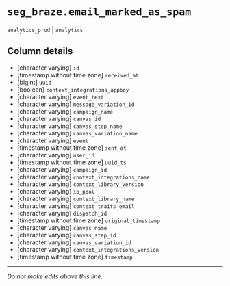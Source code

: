 # `seg_braze.email_marked_as_spam`
`analytics_prod` | `analytics`

## Column details
* [character varying] `id`
* [timestamp without time zone] `received_at`
* [bigint]    `uuid`
* [boolean]   `context_integrations_appboy`
* [character varying] `event_text`
* [character varying] `message_variation_id`
* [character varying] `campaign_name`
* [character varying] `canvas_id`
* [character varying] `canvas_step_name`
* [character varying] `canvas_variation_name`
* [character varying] `event`
* [timestamp without time zone] `sent_at`
* [character varying] `user_id`
* [timestamp without time zone] `uuid_ts`
* [character varying] `campaign_id`
* [character varying] `context_integrations_name`
* [character varying] `context_library_version`
* [character varying] `ip_pool`
* [character varying] `context_library_name`
* [character varying] `context_traits_email`
* [character varying] `dispatch_id`
* [timestamp without time zone] `original_timestamp`
* [character varying] `canvas_name`
* [character varying] `canvas_step_id`
* [character varying] `canvas_variation_id`
* [character varying] `context_integrations_version`
* [timestamp without time zone] `timestamp`

-------------------------------------------------------------------------------
*Do not make edits above this line.*
